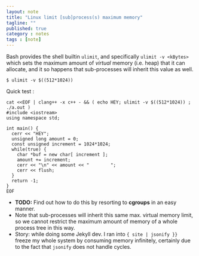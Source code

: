 ```yaml
---
layout: note
title: "Linux limit [sub]process(s) maximum memory"
tagline: ""
published: true
category : notes
tags : [note]
---
```


Bash provides the shell builtin `ulimit`, and specifically `ulimit -v <kBytes>`
which sets the maximum amount of _virtual_ memory (i.e. heap) that it can allocate,
and it so happens that sub-processes will inherit this value as well.

    $ ulimit -v $((512*1024))

Quick test :

    cat <<EOF | clang++ -x c++ - && ( echo HEY; ulimit -v $((512*1024)) ; ./a.out )
    #include <iostream>
    using namespace std;

    int main() {
      cerr << "HEY";
      unsigned long amount = 0;
      const unsigned increment = 1024*1024;
      while(true) {
        char *buf = new char[ increment ];
        amount += increment;
        cerr << "\n" << amount << "        ";
        cerr << flush;
      }
      return -1;
    }
    EOF

* __TODO:__ Find out how to do this by resorting to __cgroups__ in an easy manner.
* Note that sub-processes will inherit this same max. virtual memory limit, so
we cannot restrict the maximum amount of memory of a whole process tree in this
way.
* Story: while doing some Jekyll dev. I ran into `{ site | jsonify }}` freeze
my whole system by consuming memory infinitely, certainly due to the fact that
`jsonify` does not handle cycles.
